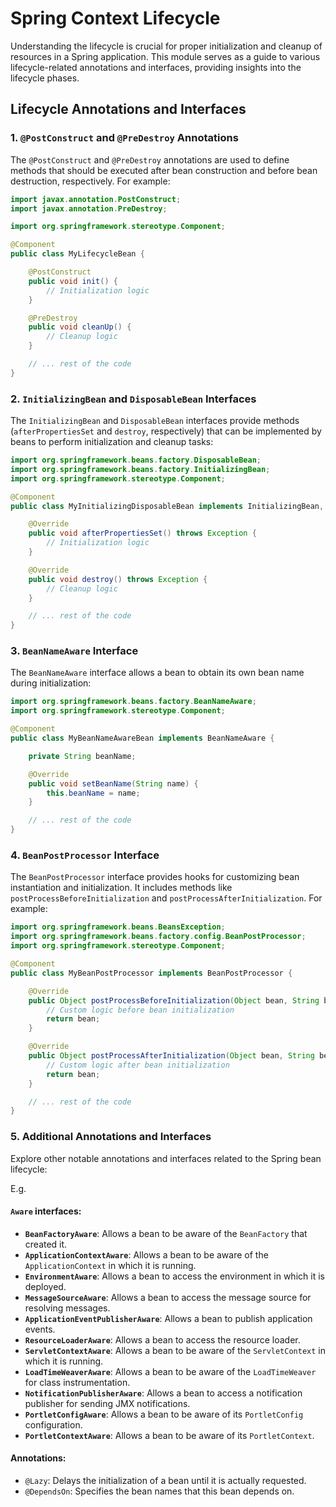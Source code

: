 # Spring Context Lifecycle

Understanding the lifecycle is crucial for proper initialization and cleanup of resources in a Spring application. This
module serves as a guide to various lifecycle-related annotations and interfaces, providing insights into the lifecycle
phases.

## Lifecycle Annotations and Interfaces

### 1. **`@PostConstruct` and `@PreDestroy` Annotations**

The `@PostConstruct` and `@PreDestroy` annotations are used to define methods that should be executed after bean
construction and before bean destruction, respectively. For example:

```java
import javax.annotation.PostConstruct;
import javax.annotation.PreDestroy;

import org.springframework.stereotype.Component;

@Component
public class MyLifecycleBean {

    @PostConstruct
    public void init() {
        // Initialization logic
    }

    @PreDestroy
    public void cleanUp() {
        // Cleanup logic
    }

    // ... rest of the code
}
```

### 2. `InitializingBean` and `DisposableBean` Interfaces

The `InitializingBean` and `DisposableBean` interfaces provide methods (`afterPropertiesSet` and `destroy`,
respectively) that
can be implemented by beans to perform initialization and cleanup tasks:

```java
import org.springframework.beans.factory.DisposableBean;
import org.springframework.beans.factory.InitializingBean;
import org.springframework.stereotype.Component;

@Component
public class MyInitializingDisposableBean implements InitializingBean, DisposableBean {

    @Override
    public void afterPropertiesSet() throws Exception {
        // Initialization logic
    }

    @Override
    public void destroy() throws Exception {
        // Cleanup logic
    }

    // ... rest of the code
}
```

### 3. `BeanNameAware` Interface

The `BeanNameAware` interface allows a bean to obtain its own bean name during initialization:

```java
import org.springframework.beans.factory.BeanNameAware;
import org.springframework.stereotype.Component;

@Component
public class MyBeanNameAwareBean implements BeanNameAware {

    private String beanName;

    @Override
    public void setBeanName(String name) {
        this.beanName = name;
    }

    // ... rest of the code
}
```

### 4. `BeanPostProcessor` Interface

The `BeanPostProcessor` interface provides hooks for customizing bean instantiation and initialization. It includes
methods like `postProcessBeforeInitialization` and `postProcessAfterInitialization`. For example:

```java
import org.springframework.beans.BeansException;
import org.springframework.beans.factory.config.BeanPostProcessor;
import org.springframework.stereotype.Component;

@Component
public class MyBeanPostProcessor implements BeanPostProcessor {

    @Override
    public Object postProcessBeforeInitialization(Object bean, String beanName) throws BeansException {
        // Custom logic before bean initialization
        return bean;
    }

    @Override
    public Object postProcessAfterInitialization(Object bean, String beanName) throws BeansException {
        // Custom logic after bean initialization
        return bean;
    }

    // ... rest of the code
}
```

### 5. Additional Annotations and Interfaces

Explore other notable annotations and interfaces related to the Spring bean lifecycle:

E.g.

#### `Aware` interfaces:

- **`BeanFactoryAware`**: Allows a bean to be aware of the `BeanFactory` that created it.
- **`ApplicationContextAware`**: Allows a bean to be aware of the `ApplicationContext` in which it is running.
- **`EnvironmentAware`**: Allows a bean to access the environment in which it is deployed.
- **`MessageSourceAware`**: Allows a bean to access the message source for resolving messages.
- **`ApplicationEventPublisherAware`**: Allows a bean to publish application events.
- **`ResourceLoaderAware`**: Allows a bean to access the resource loader.
- **`ServletContextAware`**: Allows a bean to be aware of the `ServletContext` in which it is running.
- **`LoadTimeWeaverAware`**: Allows a bean to be aware of the `LoadTimeWeaver` for class instrumentation.
- **`NotificationPublisherAware`**: Allows a bean to access a notification publisher for sending JMX notifications.
- **`PortletConfigAware`**: Allows a bean to be aware of its `PortletConfig` configuration.
- **`PortletContextAware`**: Allows a bean to be aware of its `PortletContext`.

#### Annotations:

- `@Lazy`: Delays the initialization of a bean until it is actually requested.
- `@DependsOn`: Specifies the bean names that this bean depends on.